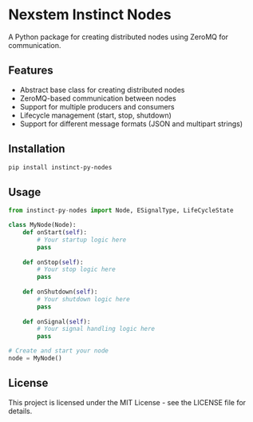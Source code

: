 # Nexstem Instinct Nodes

A Python package for creating distributed nodes using ZeroMQ for communication.

## Features

- Abstract base class for creating distributed nodes
- ZeroMQ-based communication between nodes
- Support for multiple producers and consumers
- Lifecycle management (start, stop, shutdown)
- Support for different message formats (JSON and multipart strings)

## Installation

```bash
pip install instinct-py-nodes
```

## Usage

```python
from instinct-py-nodes import Node, ESignalType, LifeCycleState

class MyNode(Node):
    def onStart(self):
        # Your startup logic here
        pass
    
    def onStop(self):
        # Your stop logic here
        pass
    
    def onShutdown(self):
        # Your shutdown logic here
        pass
    
    def onSignal(self):
        # Your signal handling logic here
        pass

# Create and start your node
node = MyNode()
```

## License

This project is licensed under the MIT License - see the LICENSE file for details. 